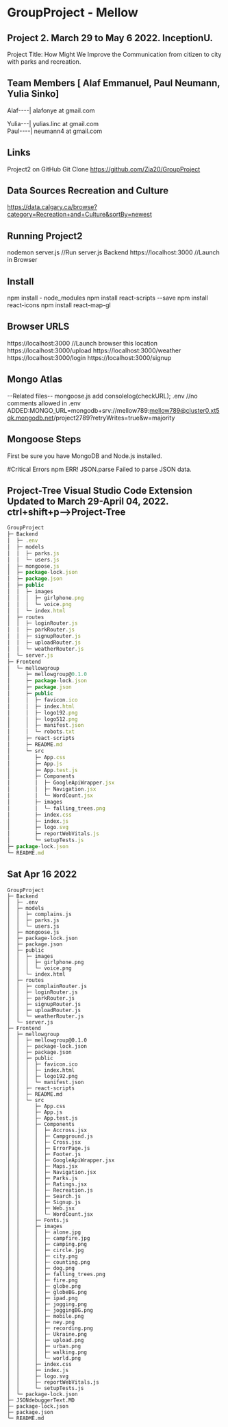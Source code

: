 # GroupProject - Mellow

## Project 2. March 29 to May 6 2022. InceptionU. 

Project Title: How Might We Improve the Communication from citizen to city with parks and recreation.

## **Team Members** [ Alaf Emmanuel, Paul Neumann, Yulia Sinko]
Alaf----| alafonye at gmail.com  

Yulia---| yulias.linc at gmail.com  
Paul----| neumann4 at gmail.com   



## Links
Project2 on GitHub Git Clone https://github.com/Zia20/GroupProject

## Data Sources Recreation and Culture
https://data.calgary.ca/browse?category=Recreation+and+Culture&sortBy=newest

## Running Project2
nodemon server.js   //Run server.js Backend
https://localhost:3000 //Launch in Browser
## Install
npm install - node_modules
npm install react-scripts --save 
npm install react-icons
npm install react-map-gl

## Browser URLS
https://localhost:3000   //Launch browser this location
https://localhost:3000/upload
https://localhost:3000/weather
https://localhost:3000/login
https://localhost:3000/signup

## Mongo Atlas 
--Related files--
mongoose.js add consolelog(checkURL);
.env //no comments allowed in .env ADDED:MONGO_URL=mongodb+srv://mellow789:mellow789@cluster0.xt5qk.mongodb.net/project2789?retryWrites=true&w=majority

## Mongoose Steps
First be sure you have MongoDB and Node.js installed.

#Critical Errors
npm ERR! JSON.parse Failed to parse JSON data.



## Project-Tree Visual Studio Code Extension Updated to March 29-April 04, 2022. ctrl+shift+p-->Project-Tree
```js
GroupProject
├─ Backend
│  ├─ .env
│  ├─ models
│  │  ├─ parks.js
│  │  └─ users.js
│  ├─ mongoose.js
│  ├─ package-lock.json
│  ├─ package.json
│  ├─ public
│  │  ├─ images
│  │  │  ├─ girlphone.png
│  │  │  └─ voice.png
│  │  └─ index.html
│  ├─ routes
│  │  ├─ loginRouter.js
│  │  ├─ parkRouter.js
│  │  ├─ signupRouter.js
│  │  ├─ uploadRouter.js
│  │  └─ weatherRouter.js
│  └─ server.js
├─ Frontend
│  └─ mellowgroup
│     ├─ mellowgroup@0.1.0
│     ├─ package-lock.json
│     ├─ package.json
│     ├─ public
│     │  ├─ favicon.ico
│     │  ├─ index.html
│     │  ├─ logo192.png
│     │  ├─ logo512.png
│     │  ├─ manifest.json
│     │  └─ robots.txt
│     ├─ react-scripts
│     ├─ README.md
│     └─ src
│        ├─ App.css
│        ├─ App.js
│        ├─ App.test.js
│        ├─ Components
│        │  ├─ GoogleApiWrapper.jsx
│        │  ├─ Navigation.jsx
│        │  └─ WordCount.jsx
│        ├─ images
│        │  └─ falling_trees.png
│        ├─ index.css
│        ├─ index.js
│        ├─ logo.svg
│        ├─ reportWebVitals.js
│        └─ setupTests.js
├─ package-lock.json
└─ README.md
```




## Sat Apr 16 2022
```
GroupProject
├─ Backend
│  ├─ .env
│  ├─ models
│  │  ├─ complains.js
│  │  ├─ parks.js
│  │  └─ users.js
│  ├─ mongoose.js
│  ├─ package-lock.json
│  ├─ package.json
│  ├─ public
│  │  ├─ images
│  │  │  ├─ girlphone.png
│  │  │  └─ voice.png
│  │  └─ index.html
│  ├─ routes
│  │  ├─ complainRouter.js
│  │  ├─ loginRouter.js
│  │  ├─ parkRouter.js
│  │  ├─ signupRouter.js
│  │  ├─ uploadRouter.js
│  │  └─ weatherRouter.js
│  └─ server.js
├─ Frontend
│  ├─ mellowgroup
│  │  ├─ mellowgroup@0.1.0
│  │  ├─ package-lock.json
│  │  ├─ package.json
│  │  ├─ public
│  │  │  ├─ favicon.ico
│  │  │  ├─ index.html
│  │  │  ├─ logo192.png
│  │  │  └─ manifest.json
│  │  ├─ react-scripts
│  │  ├─ README.md
│  │  └─ src
│  │     ├─ App.css
│  │     ├─ App.js
│  │     ├─ App.test.js
│  │     ├─ Components
│  │     │  ├─ Accross.jsx
│  │     │  ├─ Campground.js
│  │     │  ├─ Cross.jsx
│  │     │  ├─ ErrorPage.js
│  │     │  ├─ Footer.js
│  │     │  ├─ GoogleApiWrapper.jsx
│  │     │  ├─ Maps.jsx
│  │     │  ├─ Navigation.jsx
│  │     │  ├─ Parks.js
│  │     │  ├─ Ratings.jsx
│  │     │  ├─ Recreation.js
│  │     │  ├─ Search.js
│  │     │  ├─ Signup.js
│  │     │  ├─ Web.jsx
│  │     │  └─ WordCount.jsx
│  │     ├─ Fonts.js
│  │     ├─ images
│  │     │  ├─ alone.jpg
│  │     │  ├─ campfire.jpg
│  │     │  ├─ camping.png
│  │     │  ├─ circle.jpg
│  │     │  ├─ city.png
│  │     │  ├─ counting.png
│  │     │  ├─ dog.png
│  │     │  ├─ falling_trees.png
│  │     │  ├─ fire.png
│  │     │  ├─ globe.png
│  │     │  ├─ globeBG.png
│  │     │  ├─ ipad.png
│  │     │  ├─ jogging.png
│  │     │  ├─ joggingBG.png
│  │     │  ├─ mobile.png
│  │     │  ├─ ney.png
│  │     │  ├─ recording.png
│  │     │  ├─ Ukraine.png
│  │     │  ├─ upload.png
│  │     │  ├─ urban.png
│  │     │  ├─ walking.png
│  │     │  └─ world.png
│  │     ├─ index.css
│  │     ├─ index.js
│  │     ├─ logo.svg
│  │     ├─ reportWebVitals.js
│  │     └─ setupTests.js
│  └─ package-lock.json
├─ JSONdebuggerText.MD
├─ package-lock.json
├─ package.json
└─ README.md

```